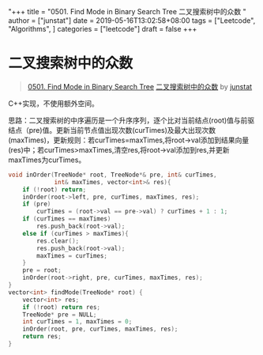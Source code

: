 "+++
title = "0501. Find Mode in Binary Search Tree 二叉搜索树中的众数 "
author = ["junstat"]
date = 2019-05-16T13:02:58+08:00
tags = ["Leetcode", "Algorithms", ]
categories = ["leetcode"]
draft = false
+++

# 二叉搜索树中的众数

> [0501. Find Mode in Binary Search Tree](https://leetcode-cn.com/problems/find-mode-in-binary-search-tree/)
> [二叉搜索树中的众数](https://leetcode-cn.com/problems/find-mode-in-binary-search-tree/solution/er-cha-sou-suo-shu-zhong-de-zhong-shu-by-junstat/) by [junstat](https://leetcode-cn.com/u/junstat/)

C++实现，不使用额外空间。

思路：二叉搜索树的中序遍历是一个升序序列，逐个比对当前结点(root)值与前驱结点（pre)值。更新当前节点值出现次数(curTimes)及最大出现次数(maxTimes)，更新规则：若curTimes=maxTimes,将root->val添加到结果向量(res)中；若curTimes>maxTimes,清空res,将root->val添加到res,并更新maxTimes为curTimes。

```cpp
void inOrder(TreeNode* root, TreeNode*& pre, int& curTimes, 
             int& maxTimes, vector<int>& res){
    if (!root) return;
    inOrder(root->left, pre, curTimes, maxTimes, res);
    if (pre)
        curTimes = (root->val == pre->val) ? curTimes + 1 : 1;
    if (curTimes == maxTimes)
        res.push_back(root->val);
    else if (curTimes > maxTimes){
        res.clear();
        res.push_back(root->val);
        maxTimes = curTimes;
    }
    pre = root;
    inOrder(root->right, pre, curTimes, maxTimes, res);
}
vector<int> findMode(TreeNode* root) {
    vector<int> res;
    if (!root) return res;
    TreeNode* pre = NULL;
    int curTimes = 1, maxTimes = 0;
    inOrder(root, pre, curTimes, maxTimes, res);
    return res;
}
```